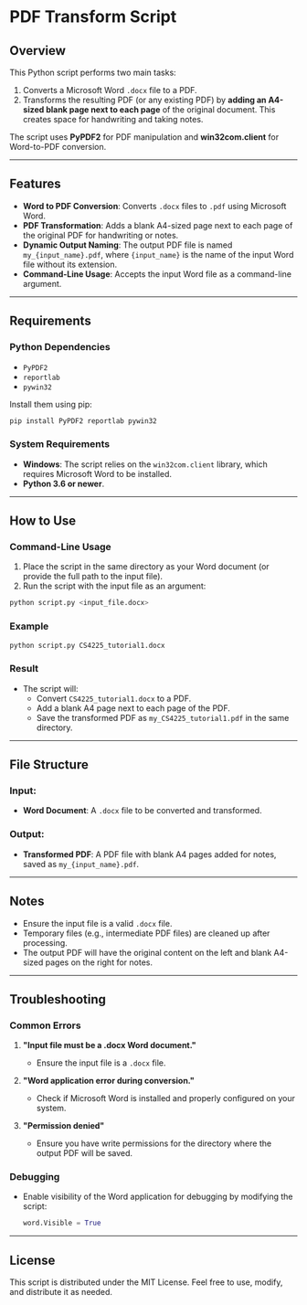 # PDF Transform Script

## Overview

This Python script performs two main tasks:

1. Converts a Microsoft Word `.docx` file to a PDF.
2. Transforms the resulting PDF (or any existing PDF) by **adding an A4-sized blank page next to each page** of the original document. This creates space for handwriting and taking notes.

The script uses **PyPDF2** for PDF manipulation and **win32com.client** for Word-to-PDF conversion.

---

## Features

- **Word to PDF Conversion**: Converts `.docx` files to `.pdf` using Microsoft Word.
- **PDF Transformation**: Adds a blank A4-sized page next to each page of the original PDF for handwriting or notes.
- **Dynamic Output Naming**: The output PDF file is named `my_{input_name}.pdf`, where `{input_name}` is the name of the input Word file without its extension.
- **Command-Line Usage**: Accepts the input Word file as a command-line argument.

---

## Requirements

### Python Dependencies
- `PyPDF2`
- `reportlab`
- `pywin32`

Install them using pip:

```bash
pip install PyPDF2 reportlab pywin32
```

### System Requirements
- **Windows**: The script relies on the `win32com.client` library, which requires Microsoft Word to be installed.
- **Python 3.6 or newer**.

---

## How to Use

### Command-Line Usage
1. Place the script in the same directory as your Word document (or provide the full path to the input file).
2. Run the script with the input file as an argument:

```bash
python script.py <input_file.docx>
```

### Example
```bash
python script.py CS4225_tutorial1.docx
```

### Result
- The script will:
  - Convert `CS4225_tutorial1.docx` to a PDF.
  - Add a blank A4 page next to each page of the PDF.
  - Save the transformed PDF as `my_CS4225_tutorial1.pdf` in the same directory.

---

## File Structure
### Input:
- **Word Document**: A `.docx` file to be converted and transformed.

### Output:
- **Transformed PDF**: A PDF file with blank A4 pages added for notes, saved as `my_{input_name}.pdf`.

---

## Notes
- Ensure the input file is a valid `.docx` file.
- Temporary files (e.g., intermediate PDF files) are cleaned up after processing.
- The output PDF will have the original content on the left and blank A4-sized pages on the right for notes.

---

## Troubleshooting

### Common Errors
1. **"Input file must be a .docx Word document."**
   - Ensure the input file is a `.docx` file.

2. **"Word application error during conversion."**
   - Check if Microsoft Word is installed and properly configured on your system.

3. **"Permission denied"**
   - Ensure you have write permissions for the directory where the output PDF will be saved.

### Debugging
- Enable visibility of the Word application for debugging by modifying the script:
  ```python
  word.Visible = True
  ```

---

## License
This script is distributed under the MIT License. Feel free to use, modify, and distribute it as needed.
